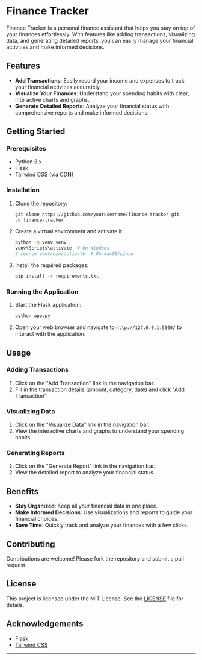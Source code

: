 # Finance Tracker

Finance Tracker is a personal finance assistant that helps you stay on top of your finances effortlessly. With features like adding transactions, visualizing data, and generating detailed reports, you can easily manage your financial activities and make informed decisions.

## Features

- **Add Transactions**: Easily record your income and expenses to track your financial activities accurately.
- **Visualize Your Finances**: Understand your spending habits with clear, interactive charts and graphs.
- **Generate Detailed Reports**: Analyze your financial status with comprehensive reports and make informed decisions.

## Getting Started

### Prerequisites

- Python 3.x
- Flask
- Tailwind CSS (via CDN)

### Installation

1. Clone the repository:

    ```sh
    git clone https://github.com/yourusername/finance-tracker.git
    cd finance-tracker
    ```

2. Create a virtual environment and activate it:

    ```sh
    python -m venv venv
    venv\Scripts\activate  # On Windows
    # source venv/bin/activate  # On macOS/Linux
    ```

3. Install the required packages:

    ```sh
    pip install -r requirements.txt
    ```

### Running the Application

1. Start the Flask application:

    ```sh
    python app.py
    ```

2. Open your web browser and navigate to `http://127.0.0.1:5000/` to interact with the application.

## Usage

### Adding Transactions

1. Click on the "Add Transaction" link in the navigation bar.
2. Fill in the transaction details (amount, category, date) and click "Add Transaction".

### Visualizing Data

1. Click on the "Visualize Data" link in the navigation bar.
2. View the interactive charts and graphs to understand your spending habits.

### Generating Reports

1. Click on the "Generate Report" link in the navigation bar.
2. View the detailed report to analyze your financial status.

## Benefits

- **Stay Organized**: Keep all your financial data in one place.
- **Make Informed Decisions**: Use visualizations and reports to guide your financial choices.
- **Save Time**: Quickly track and analyze your finances with a few clicks.

## Contributing

Contributions are welcome! Please fork the repository and submit a pull request.

## License

This project is licensed under the MIT License. See the [LICENSE](LICENSE) file for details.

## Acknowledgements

- [Flask](https://flask.palletsprojects.com/)
- [Tailwind CSS](https://tailwindcss.com/)

---
